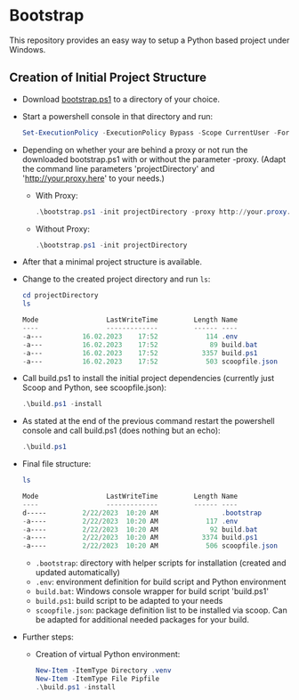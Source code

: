 # Bootstrap

This repository provides an easy way to setup a Python based project under Windows.

## Creation of Initial Project Structure

* Download [bootstrap.ps1](https://github.com/avengineers/bootstrap/raw/develop/bootstrap.ps1) to a directory of your choice.
* Start a powershell console in that directory and run:

  ```powershell
  Set-ExecutionPolicy -ExecutionPolicy Bypass -Scope CurrentUser -Force
  ```

* Depending on whether your are behind a proxy or not run the downloaded bootstrap.ps1 with or without the parameter -proxy. (Adapt the command line parameters 'projectDirectory' and '<http://your.proxy.here>' to your needs.)
  * With Proxy:

    ```powershell
    .\bootstrap.ps1 -init projectDirectory -proxy http://your.proxy.here
    ```

  * Without Proxy:

    ```powershell
    .\bootstrap.ps1 -init projectDirectory
    ```

* After that a minimal project structure is available.
* Change to the created project directory and run `ls`:

  ```powershell
  cd projectDirectory
  ls

  Mode                 LastWriteTime         Length Name
  ----                 -------------         ------ ----
  -a---          16.02.2023    17:52            114 .env
  -a---          16.02.2023    17:52             89 build.bat
  -a---          16.02.2023    17:52           3357 build.ps1
  -a---          16.02.2023    17:52            503 scoopfile.json
  ```

* Call build.ps1 to install the initial project dependencies (currently just Scoop and Python, see scoopfile.json):

  ```powershell
  .\build.ps1 -install
  ```

* As stated at the end of the previous command restart the powershell console and call build.ps1 (does nothing but an echo):

  ```powershell
  .\build.ps1
  ```

* Final file structure:

  ```powershell
  ls

  Mode                 LastWriteTime         Length Name
  ----                 -------------         ------ ----
  d-----         2/22/2023  10:20 AM                .bootstrap
  -a----         2/22/2023  10:20 AM            117 .env
  -a----         2/22/2023  10:20 AM             92 build.bat
  -a----         2/22/2023  10:20 AM           3374 build.ps1
  -a----         2/22/2023  10:20 AM            506 scoopfile.json
  ```

  * ```.bootstrap```: directory with helper scripts for installation (created and updated automatically)
  * ```.env```: environment definition for build script and Python environment
  * ```build.bat```: Windows console wrapper for build script 'build.ps1'
  * ```build.ps1```: build script to be adapted to your needs
  * ```scoopfile.json```: package definition list to be installed via scoop. Can be adapted for additional needed packages for your build.

* Further steps:
  * Creation of virtual Python environment:

    ```powershell
    New-Item -ItemType Directory .venv
    New-Item -ItemType File Pipfile
    .\build.ps1 -install
    ```
